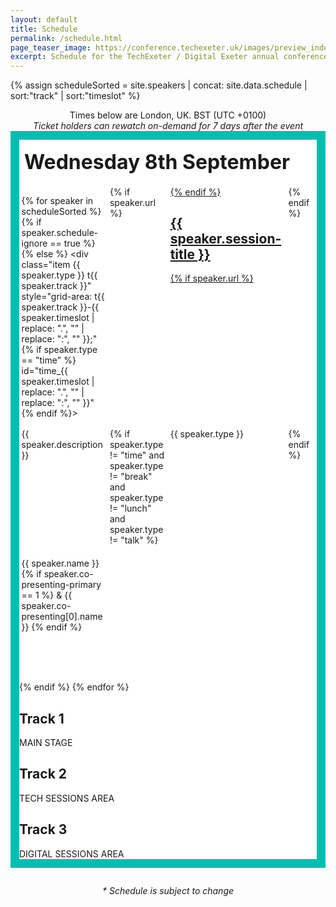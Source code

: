 ```yaml
---
layout: default
title: Schedule
permalink: /schedule.html
page_teaser_image: https://conference.techexeter.uk/images/preview_index.jpg
excerpt: Schedule for the TechExeter / Digital Exeter annual conference on 8th September 2021.
---
```


{% assign scheduleSorted = site.speakers | concat: site.data.schedule | sort:"track" | sort:"timeslot" %}

<style type="text/css">

  .schedule-wrap {
      margin:0em 0em 2em;
      border-color: #00bfb2;
      border-width: 1em;
      border-style: solid; 
      background-color:#fff;
  }
  .schedule-wrap h1 {
    font-size: 2rem;
    background-color: #fff;
    padding: 0.5em 0.25em;
    margin:0px;
  }
  #schedule {
    padding:0.25em;
    display: grid;
    grid-gap: 0.2em;
    gap:0.2em;
    grid-template-areas:
      "t-1000 t123-1000 t123-1000 t123-1000"
      "thead t1head t2head t3head"
      "t-1015 t1-1015 t2-1015 t3-1015"
      "t-1030 t1-1030 t2-1030 t3-1030"
      "t-1045 t1-1030 t2-1045 t3-1045"
      "t-1100 t123-1100 t123-1100 t123-1100"
      "t-1115 t1-1115 t2-1115 t3-1115"
      "t-1130 t1-1115 t2-1115 t3-1115"
      "t-1145 t1-1115 t2-1115 t3-1115"
      "t-1200 t123-1200 t123-1200 t123-1200"
      "t-1215 t1-1215 t2-1215 t3-1215"
      "t-1230 t1-1215 t2-1215 t3-1215"
      "t-1245 t1-1245 t2-1215 t3-1215"
      "t-1300 t1-1300 t2-1300 t3-1300"
      "t-1315 t1-1315 t2-1300 t3-1300"
      "t-1330 t1-1315 t2-1300 t3-1300"
      "t-1345 t123-1345 t123-1345 t123-1345"
      "t-1400 t123-1345 t123-1345 t123-1345"
      "t-1415 t123-1345 t123-1345 t123-1345"
      "t-1430 t1-1430 t2-1430 t3-1430"
      "t-1445 t1-1430 t2-1430 t3-1430"
      "t-1500 t1-1430 t2-1430 t3-1430"
      "t-1515 t1-1515 t2-1515 t3-1515"
      "t-1530 t1-1530 t2-1530 t3-1515"
      "t-1545 t1-1530 t2-1530 t3-1515"
      "t-1600 t1-1600 t2-1600 t3-1600"
      "t-1615 t123-1615 t123-1615 t123-1615"
      "t-1630 t123-1630 t123-1630 t123-1630"
      "t-1645 t123-1645 t123-1645 t123-1645"
      ". t1-tba t2-tba t3-tba";
  }
  
  #schedule .small-time {
    display:none;
  }

  @media screen and (max-width: 40em) {
      .schedule-wrap {
        border:0px;
        background:none;
      }
      #schedule {
        box-shadow:none;
        padding:0px;
        grid-gap: 0px;
        gap:0px;
      }
      #schedule .time {
        display:none;
      }
      .item {
        border:1px solid #fff;
      }
      #schedule .small-time {
        display:inline-block;
      }
  }

</style>

<div class="container">
<div style="text-align:center;">Times below are London, UK. BST (UTC +0100)<br/><em>Ticket holders can rewatch on-demand for 7 days after the event</em></div>

<div class="schedule-wrap">
<h1 id="weds">Wednesday 8th September</h1>
<div id="schedule">

  {% for speaker in scheduleSorted %}
  {% if speaker.schedule-ignore == true %}
  {% else %}
    <div class="item {{ speaker.type }} t{{ speaker.track }}" style="grid-area: t{{ speaker.track }}-{{ speaker.timeslot | replace: ".", ""  | replace: ":", "" }};" {% if speaker.type == "time" %} id="time_{{ speaker.timeslot | replace: ".", ""  | replace: ":", "" }}" {% endif %}>
      <div class="small-time">{{ speaker.timeslot }} </div>
      {% if speaker.url %}
      <a href="{{ speaker.url }}">
      {% endif %}
      <h2>{{ speaker.session-title }}</h2>
      {% if speaker.url %}
      </a>
      {% endif %}
      <div class="description">{{ speaker.description }}</div>
      {% if speaker.type != "time" and speaker.type != "break" and speaker.type != "lunch"  and speaker.type != "talk" %}
      <div class="type"> {{ speaker.type }}</div>
      {% endif %}
      <div class="speaker">    
        {{ speaker.name }}
        {% if speaker.co-presenting-primary == 1 %} 
          &amp; {{ speaker.co-presenting[0].name }}
        {% endif %}
      </div>
    </div>
  {% endif %}
  {% endfor %}

  <div class="item head t1" style="grid-area: t1head;" id="track_1">
  <h2>Track 1</h2>
  MAIN STAGE
  </div>
  <div class="item head t2" style="grid-area: t2head;" id="track_2">
  <h2>Track 2</h2>
  TECH SESSIONS AREA
  </div>
  <div class="item head t3" style="grid-area: t3head;" id="track_3">
  <h2>Track 3</h2>
  DIGITAL SESSIONS AREA
  </div>

</div>
</div>

<div style="text-align:center;"><em>* Schedule is subject to change</em></div>

</div>